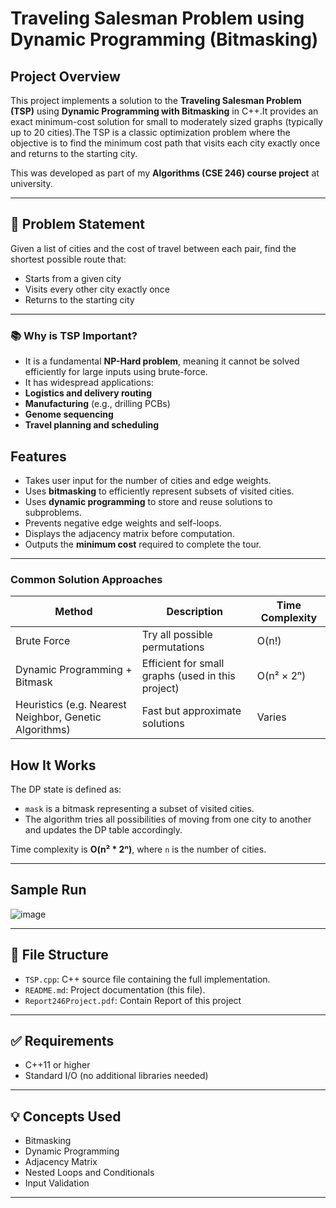 # Traveling Salesman Problem using Dynamic Programming (Bitmasking)

##  Project Overview

This project implements a solution to the **Traveling Salesman Problem (TSP)** using **Dynamic Programming with Bitmasking** in C++.It provides an exact minimum-cost solution for small to moderately sized graphs (typically up to 20 cities).The TSP is a classic optimization problem where the objective is to find the minimum cost path that visits each city exactly once and returns to the starting city.

This was developed as part of my **Algorithms (CSE 246) course project** at university.

---
## 🧠 Problem Statement

Given a list of cities and the cost of travel between each pair, find the shortest possible route that:
- Starts from a given city
- Visits every other city exactly once
- Returns to the starting city

---
### 📚 Why is TSP Important?

-  It is a fundamental **NP-Hard problem**, meaning it cannot be solved efficiently for large inputs using brute-force.
-  It has widespread applications:
  - **Logistics and delivery routing**
  - **Manufacturing** (e.g., drilling PCBs)
  - **Genome sequencing**
  - **Travel planning and scheduling**

##  Features

- Takes user input for the number of cities and edge weights.
- Uses **bitmasking** to efficiently represent subsets of visited cities.
- Uses **dynamic programming** to store and reuse solutions to subproblems.
- Prevents negative edge weights and self-loops.
- Displays the adjacency matrix before computation.
- Outputs the **minimum cost** required to complete the tour.

---
###  Common Solution Approaches

| Method                       | Description                                      | Time Complexity |
|----------------------------|--------------------------------------------------|-----------------|
| Brute Force                | Try all possible permutations                    | O(n!)           |
| Dynamic Programming + Bitmask | Efficient for small graphs (used in this project) | O(n² × 2ⁿ)      |
| Heuristics (e.g. Nearest Neighbor, Genetic Algorithms) | Fast but approximate solutions                  | Varies          |
##  How It Works

The DP state is defined as:

- `mask` is a bitmask representing a subset of visited cities.
- The algorithm tries all possibilities of moving from one city to another and updates the DP table accordingly.

Time complexity is **O(n² * 2ⁿ)**, where `n` is the number of cities.

---

##  Sample Run
![image](https://github.com/user-attachments/assets/9c1a1165-591a-473d-b1e5-22eb1f59ba4d)


---

## 📂 File Structure

- `TSP.cpp`: C++ source file containing the full implementation.
- `README.md`: Project documentation (this file).
- `Report246Project.pdf`: Contain Report of this project

---

## ✅ Requirements

- C++11 or higher
- Standard I/O (no additional libraries needed)

---

## 💡 Concepts Used

- Bitmasking
- Dynamic Programming
- Adjacency Matrix
- Nested Loops and Conditionals
- Input Validation

---



